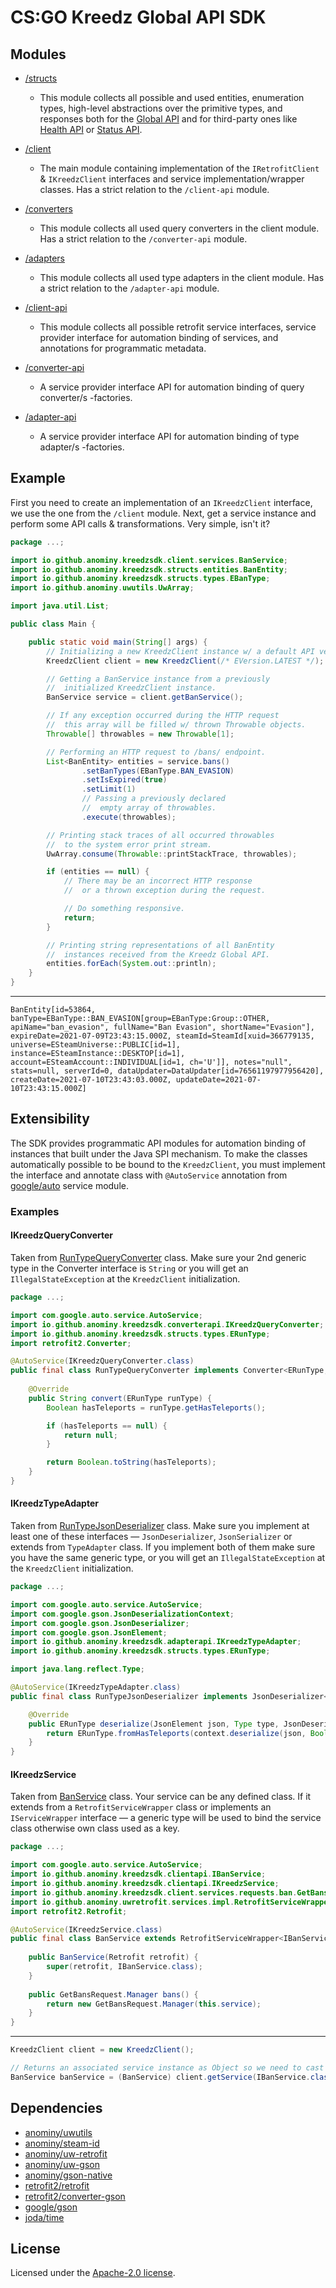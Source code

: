 # CS:GO Kreedz Global API SDK

## Modules
 * [/structs](./structs)
   * This module collects all possible and used entities, enumeration types,
     high-level abstractions over the primitive types, and responses both for
     the [Global API](https://kztimerglobal.com/swagger/index.html?urls.primaryName=V2)
     and for third-party ones like [Health API](https://health.global-api.com)
     or [Status API](https://status.global-api.com).

 * [/client](./client)
   * The main module containing implementation of the `IRetrofitClient` & `IKreedzClient` interfaces
     and service implementation/wrapper classes. Has a strict relation to the `/client-api` module.

 * [/converters](./converters)
   * This module collects all used query converters in the client module.
     Has a strict relation to the `/converter-api` module.

 * [/adapters](./adapters)
   * This module collects all used type adapters in the client module.
     Has a strict relation to the `/adapter-api` module.

 * [/client-api](./client-api)
   * This module collects all possible retrofit service interfaces, service provider interface
     for automation binding of services, and annotations for programmatic metadata.

 * [/converter-api](./converter-api)
   * A service provider interface API for automation binding of query converter/s -factories.

 * [/adapter-api](./adapter-api)
   * A service provider interface API for automation binding of type adapter/s -factories.


## Example
First you need to create an implementation of an `IKreedzClient` interface, we use the one
from the `/client` module. Next, get a service instance and perform some API calls
& transformations. Very simple, isn't it?
```java
package ...;

import io.github.anominy.kreedzsdk.client.services.BanService;
import io.github.anominy.kreedzsdk.structs.entities.BanEntity;
import io.github.anominy.kreedzsdk.structs.types.EBanType;
import io.github.anominy.uwutils.UwArray;

import java.util.List;

public class Main {

    public static void main(String[] args) {
        // Initializing a new KreedzClient instance w/ a default API version.
        KreedzClient client = new KreedzClient(/* EVersion.LATEST */);

        // Getting a BanService instance from a previously
        //  initialized KreedzClient instance.
        BanService service = client.getBanService();

        // If any exception occurred during the HTTP request
        //  this array will be filled w/ thrown Throwable objects.
        Throwable[] throwables = new Throwable[1];

        // Performing an HTTP request to /bans/ endpoint.
        List<BanEntity> entities = service.bans()
                .setBanTypes(EBanType.BAN_EVASION)
                .setIsExpired(true)
                .setLimit(1)
                // Passing a previously declared
                //  empty array of throwables.
                .execute(throwables);

        // Printing stack traces of all occurred throwables
        //  to the system error print stream.
        UwArray.consume(Throwable::printStackTrace, throwables);

        if (entities == null) {
            // There may be an incorrect HTTP response
            //  or a thrown exception during the request.

            // Do something responsive.
            return;
        }

        // Printing string representations of all BanEntity
        //  instances received from the Kreedz Global API.
        entities.forEach(System.out::println);
    }
}
```

<hr>

```text
BanEntity[id=53864, banType=EBanType::BAN_EVASION[group=EBanType:Group::OTHER, apiName="ban_evasion", fullName="Ban Evasion", shortName="Evasion"], expireDate=2021-07-09T23:43:15.000Z, steamId=SteamId[xuid=366779135, universe=ESteamUniverse::PUBLIC[id=1], instance=ESteamInstance::DESKTOP[id=1], account=ESteamAccount::INDIVIDUAL[id=1, ch='U']], notes="null", stats=null, serverId=0, dataUpdater=DataUpdater[id=76561197977956420], createDate=2021-07-10T23:43:03.000Z, updateDate=2021-07-10T23:43:15.000Z]
```


## Extensibility
The SDK provides programmatic API modules for automation binding of instances
that built under the Java SPI mechanism. To make the classes automatically possible
to be bound to the `KreedzClient`, you must implement the interface and annotate
class with `@AutoService` annotation from [google/auto](https://github.com/google/auto/tree/main/service)
service module.

### Examples
#### IKreedzQueryConverter
Taken from [RunTypeQueryConverter](https://github.com/anominy/kreedz-sdk/blob/main/converters/src/main/java/io/github/anominy/kreedzsdk/converters/RunTypeQueryConverter.java#L17-L50)
class. Make sure your 2nd generic type in the Converter interface is `String`
or you will get an `IllegalStateException` at the `KreedzClient` initialization.
```java
package ...;

import com.google.auto.service.AutoService;
import io.github.anominy.kreedzsdk.converterapi.IKreedzQueryConverter;
import io.github.anominy.kreedzsdk.structs.types.ERunType;
import retrofit2.Converter;

@AutoService(IKreedzQueryConverter.class)
public final class RunTypeQueryConverter implements Converter<ERunType, String>, IKreedzQueryConverter {
    
    @Override
    public String convert(ERunType runType) {
        Boolean hasTeleports = runType.getHasTeleports();

        if (hasTeleports == null) {
            return null;
        }

        return Boolean.toString(hasTeleports);
    }
}
```

#### IKreedzTypeAdapter
Taken from [RunTypeJsonDeserializer](https://github.com/anominy/kreedz-sdk/blob/main/adapters/src/main/java/io/github/anominy/kreedzsdk/deserializers/RunTypeJsonDeserializer.java#L17-L57) 
class. Make sure you implement at least one of these interfaces — `JsonDeserializer`, `JsonSerializer`
or extends from `TypeAdapter` class. If you implement both of them make sure you have the same
generic type, or you will get an `IllegalStateException` at the `KreedzClient` initialization.
```java
package ...;

import com.google.auto.service.AutoService;
import com.google.gson.JsonDeserializationContext;
import com.google.gson.JsonDeserializer;
import com.google.gson.JsonElement;
import io.github.anominy.kreedzsdk.adapterapi.IKreedzTypeAdapter;
import io.github.anominy.kreedzsdk.structs.types.ERunType;

import java.lang.reflect.Type;

@AutoService(IKreedzTypeAdapter.class)
public final class RunTypeJsonDeserializer implements JsonDeserializer<ERunType>, IKreedzTypeAdapter {

    @Override
    public ERunType deserialize(JsonElement json, Type type, JsonDeserializationContext context) {
        return ERunType.fromHasTeleports(context.deserialize(json, Boolean.class));
    }
}
```

#### IKreedzService
Taken from [BanService](https://github.com/anominy/kreedz-sdk/blob/main/client/src/main/java/io/github/anominy/kreedzsdk/client/services/BanService.java#L17-L50) class.
Your service can be any defined class. If it extends from a `RetrofitServiceWrapper` class
or implements an `IServiceWrapper` interface — a generic type will be used to bind 
the service class otherwise own class used as a key.
```java
package ...;

import com.google.auto.service.AutoService;
import io.github.anominy.kreedzsdk.clientapi.IBanService;
import io.github.anominy.kreedzsdk.clientapi.IKreedzService;
import io.github.anominy.kreedzsdk.client.services.requests.ban.GetBansRequest;
import io.github.anominy.uwretrofit.services.impl.RetrofitServiceWrapper;
import retrofit2.Retrofit;

@AutoService(IKreedzService.class)
public final class BanService extends RetrofitServiceWrapper<IBanService> implements IKreedzService {
    
    public BanService(Retrofit retrofit) {
        super(retrofit, IBanService.class);
    }
    
    public GetBansRequest.Manager bans() {
        return new GetBansRequest.Manager(this.service);
    }
}
```

<hr>

```java
KreedzClient client = new KreedzClient();

// Returns an associated service instance as Object so we need to cast it.
BanService banService = (BanService) client.getService(IBanService.class);
```

## Dependencies
 * [anominy/uwutils](https://github.com/anominy/uwutils)
 * [anominy/steam-id](https://github.com/anominy/steam-id)
 * [anominy/uw-retrofit](https://github.com/anominy/uw-retrofit)
 * [anominy/uw-gson](https://github.com/anominy/uw-gson)
 * [anominy/gson-native](https://github.com/anominy/gson-native)
 * [retrofit2/retrofit](https://github.com/square/retrofit)
 * [retrofit2/converter-gson](https://github.com/square/retrofit/tree/master/retrofit-converters/gson)
 * [google/gson](https://github.com/google/gson)
 * [joda/time](https://github.com/JodaOrg/joda-time)


## License
Licensed under the [Apache-2.0 license](./LICENSE).

